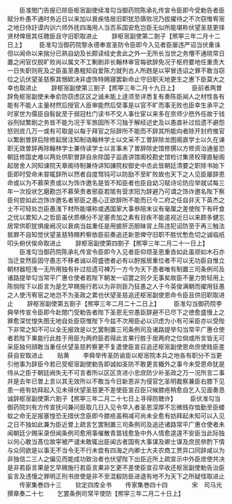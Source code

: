 <!-- { "loadSidebar": true } -->
　　臣准閤门告报已除臣枢宻副使续准勾当御药院陈承礼传宣令臣即今受勅告者臣赋分朴愚不通时务近日以来加以衰疾恪居旧职犹恐隳败况乃拔擢待之不次窃惟宥宻之地日侍訏谟内训六师外抚四海用人当否系国安危岂臣无似所能堪称伏望圣慈更择贤材俾居其任聴臣且守旧职取进止
　　辞枢宻副使第二劄子【熈寕三年二月十二日上】
　　臣准勾当御药院黎永德奉宣圣防令臣即今入见者臣屡违严诏当伏重诛但以闻命以来揣分已熟自幼及长颇读经史舍此之外一无所长当世之务懵不通晓常日置之闲官仅脱旷败尚以属文不工剸剧非长翰林审官每欲辞免况于枢府要地任重责大一日失职则死及之臣虽至愚粗知自爱陈力就列古人所韪是以寜冒违诏之罪不敢当窃位之讥伏望圣慈察其悃欵决非虚饰特赐寝罢新命止守旧职天地更生之惠下臣莫大之幸也取进止
　　辞枢宻副使第三劄子【熈寕三年二月十九日上】
　　臣前者两曽辞免枢宻副使未奉俞防窃虑区区之诚未能上逹须至详悉复有奏陈臣闻人之材性各有能有不能人主量材然后授官人臣审能然后受事是以官不旷而事无败也臣幸生承平之时家世为儒臣自髫龀至于弱冠杜门读书不交人事仕宦以来多在亰师少厯外任故于钱谷刑狱繁剧之务皆不能为况于军旅固所不习独于解经述史及以愚直补过拾遗不避怨怒则庻几万一或有可取是以每于拜官之际辞所不能而不辞其所能向者除开封府推官以繁剧曽辞后除修起居注知制诰翰林学士以文采不工曽辞除龙图阁直学士以久在谏职无效曽辞再除翰林学士兼侍读学士以言事未了曽辞除史馆修撰以方修资治通鉴恐朝廷修国史难以两处供职曽辞自余除国子监直讲馆阁校勘史馆检讨集贤校理直秘阁起居舍人同知谏院天章阁待制兼侍讲知諌院权御史中丞此皆朝廷清要之职除书始下臣即时受命未甞辄辞所以然者自度驽钝可以防励不至旷败故也天下之人见臣屡辞恩命或以为不慕荣贵或以为饰诈邀名是皆不知臣者也臣自幼习赋诗论防应举就试每三年一次投状乞磨勘岂不慕荣贵者邪臣若隂有营求阳为辞避乃可谓之饰诈邀名陛下察臣何尝如此岂饰诈邀名者邪臣之愚心正欲辞所不能而已今二府之任自非天下英杰之士不可轻处岂臣愚浅下材所能堪称或遇国家大事叅陪末议有毫厘之差使陛下有旰食之忧以累知人之哲臣虽伏质横分不足塞责加之素有目疾不能逺视近日以来颇多健忘居常供职犹惧废阙况以衰病当兹重任是用披肝沥胆昧冐上陈违犯诏防至于再三触法抵罪不自知觉伏望圣慈特赐矜察依臣前奏追还新恩俾守旧职不胜忧慙危切之诚临纸叩头俯伏俟命取进止
　　辞枢宻副使第四劄子【熈寕三年二月二十一日上】
　　臣准勾当御药院陈承礼传宣令臣即今入见者臣仰烦圣恩重沓如此虽顽如木石亦当迁变然臣固守愚志不移者诚以荷盛徳者必有以酧报居重位者不可以无功臣自惟立朝材器短浅一无所用独有补过拾遗可裨万一方今为天下患者唯有制置三司条例司及诸路提举勾当常平广惠仓使者若陛下朝发一诏罢之则夕无事矣故臣不量力势轻用上陈倘陛下以臣言为是乞早赐施行若以为非则臣乃狂愚之人于今英俊满朝而擢用狂愚之人使汚宥宻之地岂不为圣政之累也伏望圣慈追还枢宻副使恩命令臣且供旧职取进止
　　辞枢宻副使第五劄子【熈寕三年二月二十二日上】
　　臣准勾当御药院李舜举传宣令臣即今赴閤门受勅告者陛下圣恩无穷愚臣辞避不已尽下之徳愈盛慢上之罪愈深忧惶失图无地自处臣窃惟陛下今兹不次用臣必以识虑为小有可采臣亦以受陛下非常之知不可以全无报效是以乞罢制置三司条例司及诸路提举勾当常平广惠仓使者若陛下果能行此胜于用臣为两府臣若得此言果行胜于居两府之位倘或所言皆无可采臣独何顔敢当重任伏望圣慈矜察更不复遣使臣宣召追还枢宻副使恩命庶使贱臣差获自安取进止
　　贴黄
　　李舜举传圣防谕臣以枢宻院本兵之地各有职分不当更引他事为辞臣今若已受枢宻副使勅告即诚如圣防不敢更言軄外之事今未受恩命犹是侍从之臣于朝廷阙失无不可言者所以区区贪进小忠庻防少补圣政之万一况所言二事并是去年已曽上言以其无效所以不敢当今日新恩非为侵官乞圣明裁察兼臣右膝下见患一疮有妨拜起入见未得伏望圣慈更不差使臣宣召臣只候膝疮稍愈自乞入见面奏恳诚辞枢宻副使第六劄子【熈寕三年二月二十七日上寻得防聴许】
　　臣伏准勾当御药院刘有方传宣抚问兼问臣取几日入见令早入者圣恩深厚不忘微贱存恤勤至臣蝼蚁之命无足报塞惶恐无措伏念臣即今膝疮虽稍减可尚未全愈有妨拜起未知可以入见之日不独如此兼为臣近曽上疏言乞罢制置三司条例司及追还诸路常平广惠仓使者未闻朝廷少赐采录但闻条例司愈用事催散青苗钱愈急中外人情愈遑遑不安臣当此际独以何心敢当髙位故寜被严谴未敢辄出臣闻古者国有大事谋及卿士谋及庶民叅酌下情与众同欲是以事无不当令无不行未尝有四海之内卿士大夫农商工贾异口同辞咸以为非独信二三人之偏见而能成功致治者也伏望陛下出臣近所上疏宣示中外臣庻使共决是非若臣言果是乞早赐施行若臣言果非乞更不差使臣宣召早收还枢宻副使勅告治臣妄言及违慢之罪明正刑书庻使是非不至混殽防臣进退有地不为天下之所疑怪取进止
　　传家集巻四十三
　　钦定四库全书
　　传家集巻四十四　　　　宋　司马光　撰章奏二十七
　　乞罢条例司常平使防【熈寜三年二月二十日上】
